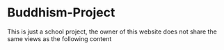 # Buddhism-Project
This is just a school project, the owner of this website does not share the same views as the following content
